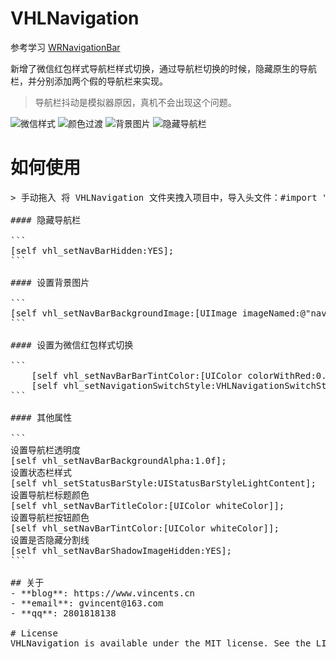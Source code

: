 # VHLNavigation

参考学习 [WRNavigationBar](https://github.com/wangrui460/WRNavigationBar)

新增了微信红包样式导航栏样式切换，通过导航栏切换的时候，隐藏原生的导航栏，并分别添加两个假的导航栏来实现。

> 导航栏抖动是模拟器原因，真机不会出现这个问题。

![微信样式](https://github.com/huanglins/VHLNavigation/raw/master/screenshots/微信样式.gif)
![颜色过渡](https://github.com/huanglins/VHLNavigation/raw/master/screenshots/颜色过渡.gif)
![背景图片](https://github.com/huanglins/VHLNavigation/raw/master/screenshots/背景图片.gif)
![隐藏导航栏](https://github.com/huanglins/VHLNavigation/raw/master/screenshots/隐藏导航栏.gif)

# 如何使用
<pre>
> 手动拖入 将 VHLNavigation 文件夹拽入项目中，导入头文件：#import "VHLNavigation.h"

#### 隐藏导航栏

```
[self vhl_setNavBarHidden:YES];
```

#### 设置背景图片

```
[self vhl_setNavBarBackgroundImage:[UIImage imageNamed:@"navbg"]];
```

#### 设置为微信红包样式切换

```
    [self vhl_setNavBarBarTintColor:[UIColor colorWithRed:0.35 green:0.42 blue:0.58 alpha:1.00]];
    [self vhl_setNavigationSwitchStyle:VHLNavigationSwitchStyleFakeNavBar];
```

#### 其他属性

```
设置导航栏透明度
[self vhl_setNavBarBackgroundAlpha:1.0f];
设置状态栏样式
[self vhl_setStatusBarStyle:UIStatusBarStyleLightContent];
设置导航栏标题颜色
[self vhl_setNavBarTitleColor:[UIColor whiteColor]];
设置导航栏按钮颜色
[self vhl_setNavBarTintColor:[UIColor whiteColor]];
设置是否隐藏分割线
[self vhl_setNavBarShadowImageHidden:YES];
```

## 关于
- **blog**: https://www.vincents.cn
- **email**: gvincent@163.com
- **qq**: 2801818138

# License
VHLNavigation is available under the MIT license. See the LICENSE file for more info.


